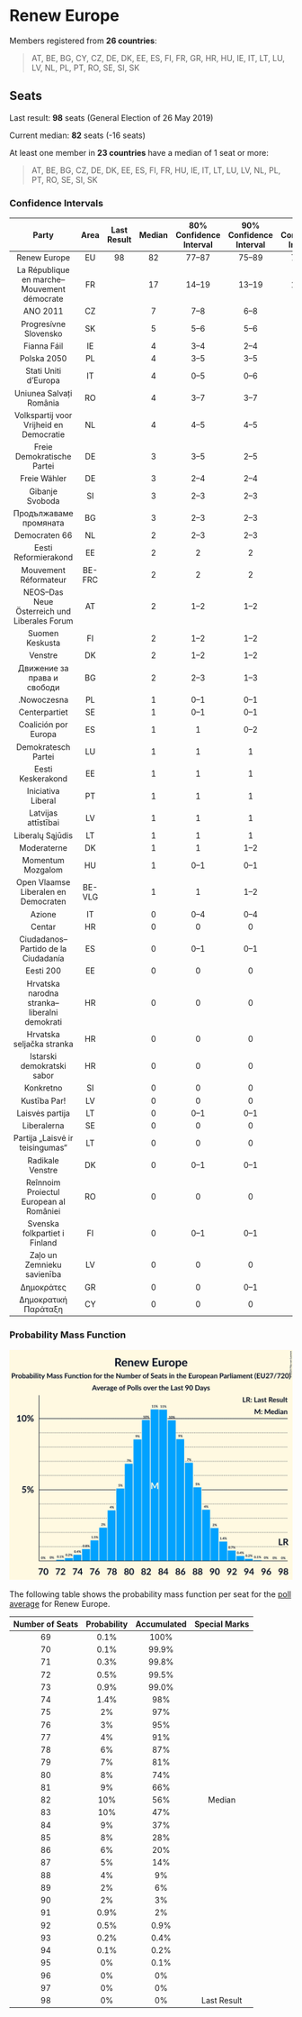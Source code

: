 # Renew Europe

Members registered from **26 countries**:

> AT, BE, BG, CY, CZ, DE, DK, EE, ES, FI, FR, GR, HR, HU, IE, IT, LT, LU, LV, NL, PL, PT, RO, SE, SI, SK

## Seats

Last result: **98** seats (General Election of 26 May 2019)

Current median: **82** seats (-16 seats)

At least one member in **23 countries** have a median of 1 seat or more:

> AT, BE, BG, CZ, DE, DK, EE, ES, FI, FR, HU, IE, IT, LT, LU, LV, NL, PL, PT, RO, SE, SI, SK

### Confidence Intervals

| Party | Area | Last Result | Median | 80% Confidence Interval | 90% Confidence Interval | 95% Confidence Interval | 99% Confidence Interval |
|:-----:|:----:|:-----------:|:------:|:-----------------------:|:-----------------------:|:-----------------------:|:-----------------------:|
| Renew Europe | EU | 98 | 82 | 77–87 | 75–89 | 74–90 | 72–92 |
| La République en marche–Mouvement démocrate | FR | | 17 | 14–19 | 13–19 | 13–20 | 13–21 |
| ANO 2011 | CZ | | 7 | 7–8 | 6–8 | 6–8 | 6–8 |
| Progresívne Slovensko | SK | | 5 | 5–6 | 5–6 | 5–6 | 4–6 |
| Fianna Fáil | IE | | 4 | 3–4 | 2–4 | 2–4 | 2–4 |
| Polska 2050 | PL | | 4 | 3–5 | 3–5 | 3–5 | 2–5 |
| Stati Uniti d’Europa | IT | | 4 | 0–5 | 0–6 | 0–6 | 0–6 |
| Uniunea Salvați România | RO | | 4 | 3–7 | 3–7 | 3–7 | 2–7 |
| Volkspartij voor Vrijheid en Democratie | NL | | 4 | 4–5 | 4–5 | 4–5 | 4–5 |
| Freie Demokratische Partei | DE | | 3 | 3–5 | 2–5 | 2–5 | 2–6 |
| Freie Wähler | DE | | 3 | 2–4 | 2–4 | 2–4 | 2–5 |
| Gibanje Svoboda | SI | | 3 | 2–3 | 2–3 | 2–3 | 2–3 |
| Продължаваме промяната | BG | | 3 | 2–3 | 2–3 | 2–3 | 2–3 |
| Democraten 66 | NL | | 2 | 2–3 | 2–3 | 2–3 | 2–3 |
| Eesti Reformierakond | EE | | 2 | 2 | 2 | 1–2 | 1–2 |
| Mouvement Réformateur | BE-FRC | | 2 | 2 | 2 | 2–3 | 2–3 |
| NEOS–Das Neue Österreich und Liberales Forum | AT | | 2 | 1–2 | 1–2 | 1–2 | 1–2 |
| Suomen Keskusta | FI | | 2 | 1–2 | 1–2 | 1–2 | 1–2 |
| Venstre | DK | | 2 | 1–2 | 1–2 | 1–2 | 1–2 |
| Движение за права и свободи | BG | | 2 | 2–3 | 1–3 | 1–3 | 1–3 |
| .Nowoczesna | PL | | 1 | 0–1 | 0–1 | 0–1 | 0–1 |
| Centerpartiet | SE | | 1 | 0–1 | 0–1 | 0–1 | 0–1 |
| Coalición por Europa | ES | | 1 | 1 | 0–2 | 0–2 | 0–2 |
| Demokratesch Partei | LU | | 1 | 1 | 1 | 1 | 1 |
| Eesti Keskerakond | EE | | 1 | 1 | 1 | 1 | 1 |
| Iniciativa Liberal | PT | | 1 | 1 | 1 | 1 | 1–2 |
| Latvijas attīstībai | LV | | 1 | 1 | 1 | 1 | 1 |
| Liberalų Sąjūdis | LT | | 1 | 1 | 1 | 1 | 1–2 |
| Moderaterne | DK | | 1 | 1 | 1–2 | 1–2 | 1–2 |
| Momentum Mozgalom | HU | | 1 | 0–1 | 0–1 | 0–2 | 0–2 |
| Open Vlaamse Liberalen en Democraten | BE-VLG | | 1 | 1 | 1–2 | 1–2 | 1–2 |
| Azione | IT | | 0 | 0–4 | 0–4 | 0–4 | 0–5 |
| Centar | HR | | 0 | 0 | 0 | 0 | 0 |
| Ciudadanos–Partido de la Ciudadanía | ES | | 0 | 0–1 | 0–1 | 0–1 | 0–1 |
| Eesti 200 | EE | | 0 | 0 | 0 | 0 | 0 |
| Hrvatska narodna stranka–liberalni demokrati | HR | | 0 | 0 | 0 | 0 | 0 |
| Hrvatska seljačka stranka | HR | | 0 | 0 | 0 | 0 | 0 |
| Istarski demokratski sabor | HR | | 0 | 0 | 0 | 0 | 0 |
| Konkretno | SI | | 0 | 0 | 0 | 0 | 0 |
| Kustība Par! | LV | | 0 | 0 | 0 | 0 | 0 |
| Laisvės partija | LT | | 0 | 0–1 | 0–1 | 0–1 | 0–1 |
| Liberalerna | SE | | 0 | 0 | 0 | 0 | 0–1 |
| Partija „Laisvė ir teisingumas“ | LT | | 0 | 0 | 0 | 0 | 0 |
| Radikale Venstre | DK | | 0 | 0–1 | 0–1 | 0–1 | 0–1 |
| Reînnoim Proiectul European al României | RO | | 0 | 0 | 0 | 0 | 0 |
| Svenska folkpartiet i Finland | FI | | 0 | 0–1 | 0–1 | 0–1 | 0–1 |
| Zaļo un Zemnieku savienība | LV | | 0 | 0 | 0 | 0 | 0 |
| Δημοκράτες | GR | | 0 | 0 | 0–1 | 0–1 | 0–1 |
| Δημοκρατική Παράταξη | CY | | 0 | 0 | 0 | 0 | 0 |

### Probability Mass Function

![Graph with seats probability mass function not yet produced](average-2024-05-15-seats-pmf-reneweurope.png "Seats Probability Mass Function")

The following table shows the probability mass function per seat for the [poll average](average-2024-05-15.html) for Renew Europe.

| Number of Seats | Probability | Accumulated | Special Marks |
|:---------------:|:-----------:|:-----------:|:-------------:|
| 69 | 0.1% | 100% |  |
| 70 | 0.1% | 99.9% |  |
| 71 | 0.3% | 99.8% |  |
| 72 | 0.5% | 99.5% |  |
| 73 | 0.9% | 99.0% |  |
| 74 | 1.4% | 98% |  |
| 75 | 2% | 97% |  |
| 76 | 3% | 95% |  |
| 77 | 4% | 91% |  |
| 78 | 6% | 87% |  |
| 79 | 7% | 81% |  |
| 80 | 8% | 74% |  |
| 81 | 9% | 66% |  |
| 82 | 10% | 56% | Median |
| 83 | 10% | 47% |  |
| 84 | 9% | 37% |  |
| 85 | 8% | 28% |  |
| 86 | 6% | 20% |  |
| 87 | 5% | 14% |  |
| 88 | 4% | 9% |  |
| 89 | 2% | 6% |  |
| 90 | 2% | 3% |  |
| 91 | 0.9% | 2% |  |
| 92 | 0.5% | 0.9% |  |
| 93 | 0.2% | 0.4% |  |
| 94 | 0.1% | 0.2% |  |
| 95 | 0% | 0.1% |  |
| 96 | 0% | 0% |  |
| 97 | 0% | 0% |  |
| 98 | 0% | 0% | Last Result |


